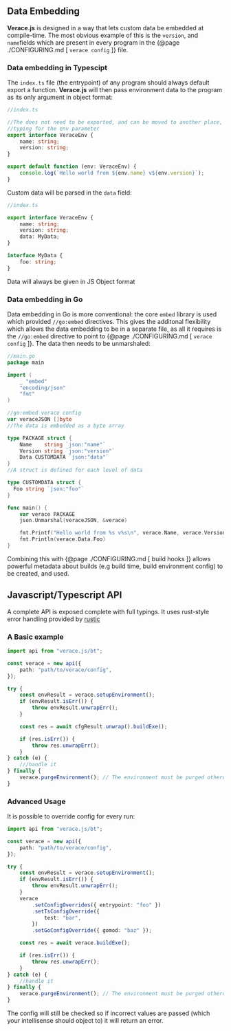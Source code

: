 ## Data Embedding

**Verace.js** is designed in a way that lets custom data be embedded at compile-time. The most obvious example of this is the `version`, and `name`fields which are present in every program in the {@page ./CONFIGURING.md [ `verace config` ]} file.

### Data embedding in Typescipt

The `index.ts` file (the entrypoint) of any program should always default export a function. **Verace.js** will then pass environment data to the program as its only argument in object format:

```ts
//index.ts

//The does not need to be exported, and can be moved to another place, its sole purpose is to provide
//typing for the env parameter
export interface VeraceEnv {
	name: string;
	version: string;
}

export default function (env: VeraceEnv) {
	console.log(`Hello world from ${env.name} v${env.version}`);
}
```

Custom data will be parsed in the `data` field:

```ts
//index.ts

export interface VeraceEnv {
	name: string;
	version: string;
	data: MyData;
}

interface MyData {
	foo: string;
}
```

Data will always be given in JS Object format

### Data embedding in Go

Data embedding in Go is more conventional: the core `embed` library is used which provided `//go:embed` directives. This gives the additonal flexibility which allows the data embedding to be in a separate file, as all it requires is the `//go:embed` directive to point to {@page ./CONFIGURING.md [ `verace config` ]}. The data then needs to be unmarshaled:

```go
//main.go
package main

import (
    _ "embed"
    "encoding/json"
    "fmt"
)

//go:embed verace config
var veraceJSON []byte
//The data is embedded as a byte array

type PACKAGE struct {
	Name    string `json:"name"`
	Version string `json:"version"`
    Data CUSTOMDATA `json:"data"`
}
//A struct is defined for each level of data

type CUSTOMDATA struct {
  Foo string `json:"foo"`
}

func main() {
    var verace PACKAGE
    json.Unmarshal(veraceJSON, &verace)

    fmt.Printf("Hello world from %s v%s\n", verace.Name, verace.Version)
    fmt.Println(verace.Data.Foo)
}
```

Combining this with {@page ./CONFIGURING.md [ build hooks ]} allows powerful metadata about builds (e.g build time, build environment config) to be created, and used.

## Javascript/Typescript API

A complete API is exposed complete with full typings. It uses rust-style error handling provided by [rustic](https://github.com/franeklubi/rustic)

### A Basic example

```ts
import api from "verace.js/bt";

const verace = new api({
	path: "path/to/verace/config",
});

try {
	const envResult = verace.setupEnvironment();
	if (envResult.isErr()) {
		throw envResult.unwrapErr();
	}

	const res = await cfgResult.unwrap().buildExe();

	if (res.isErr()) {
		throw res.unwrapErr();
	}
} catch (e) {
	///handle it
} finally {
	verace.purgeEnvironment(); // The environment must be purged otherwise subsequent execution runs will not be able to happen.
}
```

### Advanced Usage

It is possible to override config for every run:

```ts
import api from "verace.js/bt";

const verace = new api({
	path: "path/to/verace/config",
});

try {
	const envResult = verace.setupEnvironment();
	if (envResult.isErr()) {
		throw envResult.unwrapErr();
	}
	verace
		.setConfigOverrides({ entrypoint: "foo" })
		.setTsConfigOverride({
			test: "bar",
		})
		.setGoConfigOverride({ gomod: "baz" });

	const res = await verace.buildExe();

	if (res.isErr()) {
		throw res.unwrapErr();
	}
} catch (e) {
	//handle it
} finally {
	verace.purgeEnvironment(); // The environment must be purged otherwise subsequent execution runs will not be able to happen.
}
```

The config will still be checked so if incorrect values are passed (which your intellisense should object to) it will return an error.
